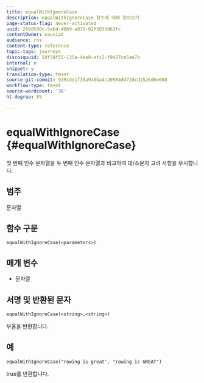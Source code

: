 ```yaml
---
title: equalWithIgnoreCase
description: equalWithIgnoreCase 함수에 대해 알아보기
page-status-flag: never-activated
uuid: 269d590c-5a6d-40b9-a879-02f5033863fc
contentOwner: sauviat
audience: rns
content-type: reference
topic-tags: journeys
discoiquuid: 5df34f55-135a-4ea8-afc2-f9427ce5ae7b
internal: n
snippet: y
translation-type: tm+mt
source-git-commit: 939cde1f30a946ba4c20984dd72dcd1526d6e608
workflow-type: tm+mt
source-wordcount: '36'
ht-degree: 8%

---
```



# equalWithIgnoreCase {#equalWithIgnoreCase}

첫 번째 인수 문자열을 두 번째 인수 문자열과 비교하여 대/소문자 고려 사항을 무시합니다.

## 범주

문자열

## 함수 구문

`equalWithIgnoreCase(<parameters>)`

## 매개 변수

* 문자열

## 서명 및 반환된 문자

`equalWithIgnoreCase(<string>,<string>)`

부울을 반환합니다.

## 예

`equalWithIgnoreCase("rowing is great', "rowing is GREAT")`

true를 반환합니다.
